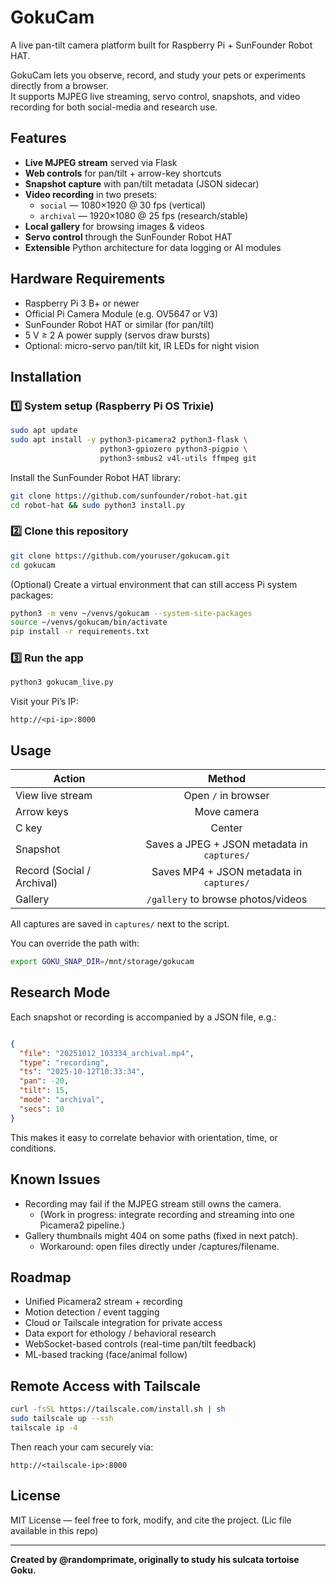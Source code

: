 # GokuCam

A live pan-tilt camera platform built for Raspberry Pi + SunFounder Robot HAT.

GokuCam lets you observe, record, and study your pets or experiments directly from a browser.  
It supports MJPEG live streaming, servo control, snapshots, and video recording for both social-media and research use.

## Features

- **Live MJPEG stream** served via Flask
- **Web controls** for pan/tilt + arrow-key shortcuts
- **Snapshot capture** with pan/tilt metadata (JSON sidecar)
- **Video recording** in two presets:
  - `social` — 1080×1920 @ 30 fps (vertical)
  - `archival` — 1920×1080 @ 25 fps (research/stable)
- **Local gallery** for browsing images & videos
- **Servo control** through the SunFounder Robot HAT
- **Extensible** Python architecture for data logging or AI modules


## Hardware Requirements

- Raspberry Pi 3 B+ or newer  
- Official Pi Camera Module (e.g. OV5647 or V3)
- SunFounder Robot HAT or similar (for pan/tilt)
- 5 V ≥ 2 A power supply (servos draw bursts)
- Optional: micro-servo pan/tilt kit, IR LEDs for night vision


## Installation

### 1️⃣ System setup (Raspberry Pi OS Trixie)
```bash
sudo apt update
sudo apt install -y python3-picamera2 python3-flask \
                    python3-gpiozero python3-pigpio \
                    python3-smbus2 v4l-utils ffmpeg git
```
Install the SunFounder Robot HAT library:

```bash
git clone https://github.com/sunfounder/robot-hat.git
cd robot-hat && sudo python3 install.py
```

### 2️⃣ Clone this repository

```bash
git clone https://github.com/youruser/gokucam.git
cd gokucam
```

(Optional) Create a virtual environment that can still access Pi system packages:

```bash
python3 -m venv ~/venvs/gokucam --system-site-packages
source ~/venvs/gokucam/bin/activate
pip install -r requirements.txt
```

### 3️⃣ Run the app

```bash
python3 gokucam_live.py
```

Visit your Pi’s IP:

```
http://<pi-ip>:8000
```

## Usage

| Action   |      Method      |
|----------|:-------------:|
| View live stream |  Open `/` in browser |
| Arrow keys |  Move camera   |
| C key | Center |
| Snapshot | Saves a JPEG + JSON metadata in `captures/` |
| Record (Social / Archival) | Saves MP4 + JSON metadata in `captures/` |
| Gallery	 | `/gallery` to browse photos/videos |

All captures are saved in `captures/` next to the script.

You can override the path with:

```bash
export GOKU_SNAP_DIR=/mnt/storage/gokucam
```

## Research Mode

Each snapshot or recording is accompanied by a JSON file, e.g.:
```json

{
  "file": "20251012_103334_archival.mp4",
  "type": "recording",
  "ts": "2025-10-12T10:33:34",
  "pan": -20,
  "tilt": 15,
  "mode": "archival",
  "secs": 10
}
```

This makes it easy to correlate behavior with orientation, time, or conditions.

## Known Issues

- Recording may fail if the MJPEG stream still owns the camera.
  - (Work in progress: integrate recording and streaming into one Picamera2 pipeline.)
- Gallery thumbnails might 404 on some paths (fixed in next patch).
  - Workaround: open files directly under /captures/filename.

## Roadmap
- Unified Picamera2 stream + recording
- Motion detection / event tagging
- Cloud or Tailscale integration for private access
- Data export for ethology / behavioral research
- WebSocket-based controls (real-time pan/tilt feedback)
- ML-based tracking (face/animal follow)

## Remote Access with Tailscale
```bash
curl -fsSL https://tailscale.com/install.sh | sh
sudo tailscale up --ssh
tailscale ip -4
```
Then reach your cam securely via:
```
http://<tailscale-ip>:8000
```

## License

MIT License — feel free to fork, modify, and cite the project. (Lic file available in this repo)

--- 

__Created by @randomprimate, originally to study his sulcata tortoise Goku.__
